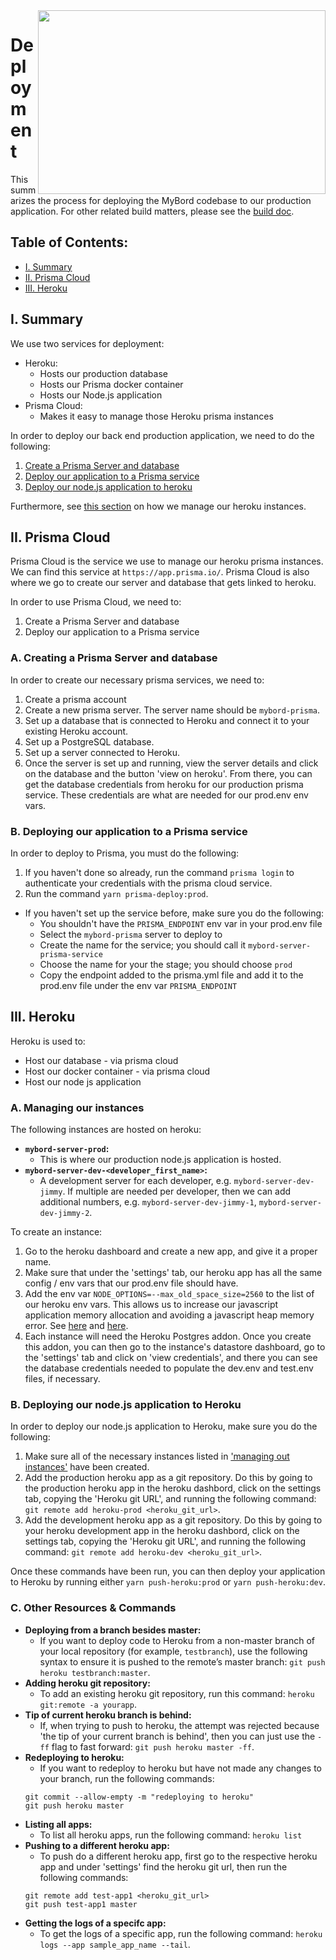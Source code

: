 <img align="right" width="460" height="294" src="https://github.com/jimmy-e/mybord-server/blob/master/etc/assets/rocket.png">

# Deployment

This summarizes the process for deploying the MyBord codebase to our production application. For
other related build matters, please see the [build doc](https://github.com/jimmy-e/mybord-server/blob/master/docs/build.md).

## Table of Contents:

* [I. Summary](#i-summary)
* [II. Prisma Cloud](#ii-prisma-cloud)
* [III. Heroku](#iii-heroku)

## I. Summary

We use two services for deployment:

* Heroku:
  * Hosts our production database
  * Hosts our Prisma docker container
  * Hosts our Node.js application
* Prisma Cloud:
  * Makes it easy to manage those Heroku prisma instances
    
In order to deploy our back end production application, we need to do the following:    

1. [Create a Prisma Server and database](#a-creating-a-prisma-server-and-database)
2. [Deploy our application to a Prisma service](#b-deploying-our-application-to-a-prisma-service)
3. [Deploy our node.js application to heroku](#b-deploying-our-nodejs-application-to-heroku)

Furthermore, see [this section](#b-deploying-our-application-to-a-prisma-service) on how we
manage our heroku instances.

## II. Prisma Cloud

Prisma Cloud is the service we use to manage our heroku prisma instances. We can find this service
at `https://app.prisma.io/`. Prisma Cloud is also where we go to create our server and database
that gets linked to heroku.

In order to use Prisma Cloud, we need to:

1. Create a Prisma Server and database
2. Deploy our application to a Prisma service

### A. Creating a Prisma Server and database

In order to create our necessary prisma services, we need to:

1. Create a prisma account
2. Create a new prisma server. The server name should be `mybord-prisma`.
3. Set up a database that is connected to Heroku and connect it to your existing Heroku account.
4. Set up a PostgreSQL database.
5. Set up a server connected to Heroku.
6. Once the server is set up and running, view the server details and click on the database and
the button 'view on heroku'. From there, you can get the database credentials from heroku for
our production prisma service. These credentials are what are needed for our prod.env env vars.

### B. Deploying our application to a Prisma service

In order to deploy to Prisma, you must do the following:

1. If you haven't done so already, run the command `prisma login` to authenticate your
credentials with the prisma cloud service.
2. Run the command `yarn prisma-deploy:prod`.
  *  If you haven't set up the service before, make sure you do the following:
      * You shouldn't have the `PRISMA_ENDPOINT` env var in your prod.env file
      * Select the `mybord-prisma` server to deploy to
      * Create the name for the service; you should call it `mybord-server-prisma-service`
      * Choose the name for your the stage; you should choose `prod`
      * Copy the endpoint added to the prisma.yml file and add it to the prod.env file under the
       env var `PRISMA_ENDPOINT`
       
## III. Heroku

Heroku is used to:

* Host our database - via prisma cloud
* Host our docker container - via prisma cloud
* Host our node js application

### A. Managing our instances

The following instances are hosted on heroku:

* **`mybord-server-prod`:**
  * This is where our production node.js application is hosted.
* **`mybord-server-dev-<developer_first_name>`:**
  * A development server for each developer, e.g. `mybord-server-dev-jimmy`. If multiple are
  needed per developer, then we can add additional numbers, e.g. `mybord-server-dev-jimmy-1`,
  `mybord-server-dev-jimmy-2`.

To create an instance:

1. Go to the heroku dashboard and create a new app, and give it a proper name.
2. Make sure that under the 'settings' tab, our heroku app has all the same config / env vars that
our prod.env file should have.
3. Add the env var `NODE_OPTIONS=--max_old_space_size=2560` to the list of our heroku env vars.
This allows us to increase our javascript application memory allocation and avoiding a
javascript heap memory error. See [here](https://stackoverflow.com/questions/59205530/heroku-server-crashes-with-javascript-heap-out-of-memory-when-deploying-react)
and [here](https://stackoverflow.com/questions/38558989/node-js-heap-out-of-memory).
4. Each instance will need the Heroku Postgres addon. Once you create this addon, you can then go to
the instance's datastore dashboard, go to the 'settings' tab and click on 'view credentials',
and there you can see the database credentials needed to populate the dev.env and test.env files,
if necessary.

### B. Deploying our node.js application to Heroku

In order to deploy our node.js application to Heroku, make sure you do the following:

1. Make sure all of the necessary instances listed in ['managing out instances'](#a-managing-our-instances)
have been created.
2. Add the production heroku app as a git repository. Do this by going to the production heroku
app in the heroku dashbord, click on the settings tab, copying the 'Heroku git URL', and running
the following command: `git remote add heroku-prod <heroku_git_url>`.
3. Add the development heroku app as a git repository. Do this by going to your heroku development
app in the heroku dashbord, click on the settings tab, copying the 'Heroku git URL', and running
the following command: `git remote add heroku-dev <heroku_git_url>`.

Once these commands have been run, you can then deploy your application to Heroku by running
either `yarn push-heroku:prod` or `yarn push-heroku:dev`.

### C. Other Resources & Commands

* **Deploying from a branch besides master:**
  * If you want to deploy code to Heroku from a non-master branch of your local repository
  (for example, `testbranch`), use the following syntax to ensure it is pushed to the remote’s master
  branch: `git push heroku testbranch:master`.
* **Adding heroku git repository:**
  * To add an existing heroku git repository, run this command: `heroku git:remote -a yourapp`.
* **Tip of current heroku branch is behind:**
  * If, when trying to push to heroku, the attempt was rejected because 'the tip of your current
   branch is behind', then you can just use the `-ff` flag to fast forward:
   `git push heroku master -ff`.
* **Redeploying to heroku:**
  * If you want to redeploy to heroku but have not made any changes to your branch, run the
   following commands:
   ```
   git commit --allow-empty -m "redeploying to heroku"
   git push heroku master
   ```
* **Listing all apps:**
  * To list all heroku apps, run the following command: `heroku list`
* **Pushing to a different heroku app:**
  * To push do a different heroku app, first go to the respective heroku app and under 'settings'
  find the heroku git url, then run the following commands:
  ```
  git remote add test-app1 <heroku_git_url>
  git push test-app1 master
  ```
* **Getting the logs of a specifc app:**
  * To get the logs of a specific app, run the following command:
  `heroku logs --app sample_app_name --tail`.
